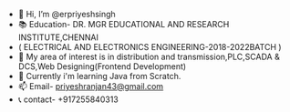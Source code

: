 - 👋 Hi, I’m @erpriyeshsingh
- 📚 Education- DR. MGR EDUCATIONAL AND RESEARCH INSTITUTE,CHENNAI
- ( ELECTRICAL AND ELECTRONICS ENGINEERING-2018-2022BATCH )
- 👀 My area of interest is in distribution and transmission,PLC,SCADA & DCS,Web Designing(Frontend Development)
- 🌱 Currently i'm learning Java from Scratch.
- 📫 Email- priyeshranjan43@gmail.com
- 📞 contact- +917255840313

<!---
erpriyeshsingh/erpriyeshsingh is a ✨ special ✨ repository because its `README.md` (this file) appears on your GitHub profile.
You can click the Preview link to take a look at your changes.
--->
